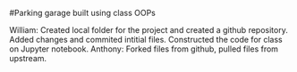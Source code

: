 #Parking garage built using class OOPs

William: Created local folder for the project and created a github repository. Added changes and commited intitial files. Constructed the code for class on Jupyter notebook.
Anthony: Forked files from github, pulled files from upstream. 